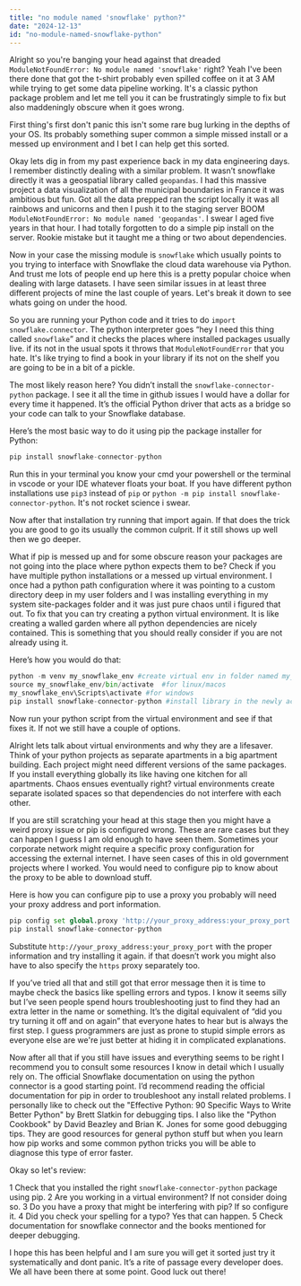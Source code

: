 ```yaml
---
title: "no module named 'snowflake' python?"
date: "2024-12-13"
id: "no-module-named-snowflake-python"
---
```


Alright so you're banging your head against that dreaded `ModuleNotFoundError: No module named 'snowflake'` right?  Yeah I've been there done that got the t-shirt probably even spilled coffee on it at 3 AM while trying to get some data pipeline working.  It's a classic python package problem and let me tell you it can be frustratingly simple to fix but also maddeningly obscure when it goes wrong.

First thing's first don't panic this isn't some rare bug lurking in the depths of your OS. Its probably something super common a simple missed install or a messed up environment and I bet I can help get this sorted.

Okay lets dig in from my past experience back in my data engineering days. I remember distinctly dealing with a similar problem. It wasn’t snowflake directly it was a geospatial library called `geopandas`. I had this massive project a data visualization of all the municipal boundaries in France it was ambitious but fun. Got all the data prepped ran the script locally it was all rainbows and unicorns and then I push it to the staging server BOOM `ModuleNotFoundError: No module named 'geopandas'`. I swear I aged five years in that hour. I had totally forgotten to do a simple pip install on the server. Rookie mistake but it taught me a thing or two about dependencies.

Now in your case the missing module is `snowflake` which usually points to you trying to interface with Snowflake the cloud data warehouse via Python. And trust me lots of people end up here this is a pretty popular choice when dealing with large datasets. I have seen similar issues in at least three different projects of mine the last couple of years. Let's break it down to see whats going on under the hood.

So you are running your Python code and it tries to do `import snowflake.connector`. The python interpreter goes “hey I need this thing called `snowflake`” and it checks the places where installed packages usually live. if its not in the usual spots it throws that `ModuleNotFoundError` that you hate.  It's like trying to find a book in your library if its not on the shelf you are going to be in a bit of a pickle.

The most likely reason here? You didn’t install the `snowflake-connector-python` package.  I see it all the time in github issues I would have a dollar for every time it happened.  It’s the official Python driver that acts as a bridge so your code can talk to your Snowflake database.

Here’s the most basic way to do it using pip the package installer for Python:

```python
pip install snowflake-connector-python
```

Run this in your terminal you know your cmd your powershell or the terminal in vscode or your IDE whatever floats your boat.  If you have different python installations use `pip3` instead of `pip` or `python -m pip install snowflake-connector-python`. It's not rocket science i swear.

Now after that installation try running that import again. If that does the trick you are good to go its usually the common culprit. If it still shows up well then we go deeper.

What if pip is messed up and for some obscure reason your packages are not going into the place where python expects them to be? Check if you have multiple python installations or a messed up virtual environment. I once had a python path configuration where it was pointing to a custom directory deep in my user folders and I was installing everything in my system site-packages folder and it was just pure chaos until i figured that out. To fix that you can try creating a python virtual environment. It is like creating a walled garden where all python dependencies are nicely contained.  This is something that you should really consider if you are not already using it.

Here’s how you would do that:

```python
python -m venv my_snowflake_env #create virtual env in folder named my_snowflake_env
source my_snowflake_env/bin/activate  #for linux/macos
my_snowflake_env\Scripts\activate #for windows
pip install snowflake-connector-python #install library in the newly activated virtual env
```

Now run your python script from the virtual environment and see if that fixes it. If not we still have a couple of options.

Alright lets talk about virtual environments and why they are a lifesaver. Think of your python projects as separate apartments in a big apartment building. Each project might need different versions of the same packages. If you install everything globally its like having one kitchen for all apartments. Chaos ensues eventually right? virtual environments create separate isolated spaces so that dependencies do not interfere with each other.

If you are still scratching your head at this stage then you might have a weird proxy issue or pip is configured wrong. These are rare cases but they can happen I guess I am old enough to have seen them. Sometimes your corporate network might require a specific proxy configuration for accessing the external internet. I have seen cases of this in old government projects where I worked. You would need to configure pip to know about the proxy to be able to download stuff.

Here is how you can configure pip to use a proxy you probably will need your proxy address and port information.

```python
pip config set global.proxy 'http://your_proxy_address:your_proxy_port'
pip install snowflake-connector-python
```

Substitute `http://your_proxy_address:your_proxy_port` with the proper information and try installing it again. if that doesn’t work you might also have to also specify the `https` proxy separately too.

If you’ve tried all that and still got that error message then it is time to maybe check the basics like spelling errors and typos. I know it seems silly but I’ve seen people spend hours troubleshooting just to find they had an extra letter in the name or something. It’s the digital equivalent of “did you try turning it off and on again” that everyone hates to hear but is always the first step.  I guess programmers are just as prone to stupid simple errors as everyone else are we're just better at hiding it in complicated explanations.

Now after all that if you still have issues and everything seems to be right I recommend you to consult some resources I know in detail which I usually rely on. The official Snowflake documentation on using the python connector is a good starting point. I’d recommend reading the official documentation for pip in order to troubleshoot any install related problems. I personally like to check out the "Effective Python: 90 Specific Ways to Write Better Python" by Brett Slatkin for debugging tips. I also like the "Python Cookbook" by David Beazley and Brian K. Jones for some good debugging tips. They are good resources for general python stuff but when you learn how pip works and some common python tricks you will be able to diagnose this type of error faster.

Okay so let's review:

1 Check that you installed the right `snowflake-connector-python` package using pip.
2 Are you working in a virtual environment? If not consider doing so.
3 Do you have a proxy that might be interfering with pip? If so configure it.
4 Did you check your spelling for a typo? Yes that can happen.
5 Check documentation for snowflake connector and the books mentioned for deeper debugging.

I hope this has been helpful and I am sure you will get it sorted just try it systematically and dont panic. It’s a rite of passage every developer does. We all have been there at some point. Good luck out there!
